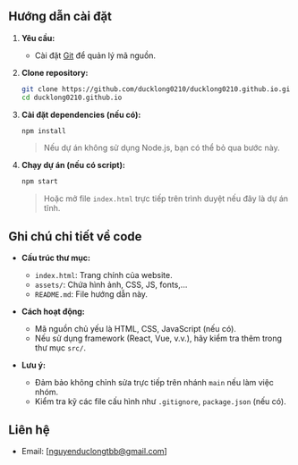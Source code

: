 
## Hướng dẫn cài đặt

1. **Yêu cầu:**
   - Cài đặt [Git](https://git-scm.com/) để quản lý mã nguồn.

2. **Clone repository:**
   ```sh
   git clone https://github.com/ducklong0210/ducklong0210.github.io.git
   cd ducklong0210.github.io
   ```

3. **Cài đặt dependencies (nếu có):**
   ```sh
   npm install
   ```
   > Nếu dự án không sử dụng Node.js, bạn có thể bỏ qua bước này.

4. **Chạy dự án (nếu có script):**
   ```sh
   npm start
   ```
   > Hoặc mở file `index.html` trực tiếp trên trình duyệt nếu đây là dự án tĩnh.

## Ghi chú chi tiết về code

- **Cấu trúc thư mục:**
  - `index.html`: Trang chính của website.
  - `assets/`: Chứa hình ảnh, CSS, JS, fonts,...
  - `README.md`: File hướng dẫn này.

- **Cách hoạt động:**
  - Mã nguồn chủ yếu là HTML, CSS, JavaScript (nếu có).
  - Nếu sử dụng framework (React, Vue, v.v.), hãy kiểm tra thêm trong thư mục `src/`.

- **Lưu ý:**
  - Đảm bảo không chỉnh sửa trực tiếp trên nhánh `main` nếu làm việc nhóm.
  - Kiểm tra kỹ các file cấu hình như `.gitignore`, `package.json` (nếu có).

## Liên hệ

- Email: [nguyenduclongtbb@gmail.com]